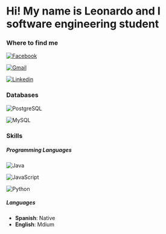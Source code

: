 # Hi! My name is Leonardo and I software engineering student

### Where to find me

<a href="https://www.facebook.com/profile.php?id=100002627595507">![Facebook](https://img.shields.io/badge/Facebook-lightgrey?style=for-the-badge&logo=facebook)<a><br>

<a href="mailto:leonardo.m2349@gmail.com">![Gmail](https://img.shields.io/badge/Gmail-lightgrey?style=for-the-badge&logo=gmail)<a><br>

<a href="www.linkedin.com/in/leonardo-daniel-montiel-martinez-96276620a">![Linkedin](https://img.shields.io/badge/Linkedin-lightgrey?style=for-the-badge&logo=linkedin)<a><br>

### Databases
![PostgreSQL](https://img.shields.io/badge/PostgresSQL-3152A3?style=for-the-badge&logo=postgresql)<br>
  
![MySQL](https://img.shields.io/badge/MySQL-B20404?style=for-the-badge&logo=mysql)<br> 
  
### Skills

<h5>Programming Languages</h5>

![Java](https://img.shields.io/badge/Java-Medium-D02323?style=for-the-badge&logo=java)<br>

![JavaScript](https://img.shields.io/badge/Javascript-Basic-yellow?style=for-the-badge&logo=javascript)<br>
  
![Python](https://img.shields.io/badge/Python-basic-blue?style=for-the-badge&logo=python)<br>
 
 
  <h5>Languages</h5>
  
  <ul>
    <li><b>Spanish</b>: Native</li>
    <li><b>English</b>: Mdium</li>
  </ul>
